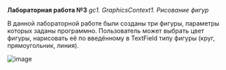 **Лабораторная работа №3**
_gc1. GraphicsContext1._
_Рисование фигур_

В данной лабораторной работе были созданы три фигуры, параметры которых заданы программно. Пользователь может выбрать цвет фигуры, нарисовать её по введённому в TextField типу фигуры (круг, прямоугольник, линия).  

![image](https://github.com/user-attachments/assets/33ec7b21-dd3a-440a-9c60-8dd82998d0d4)
